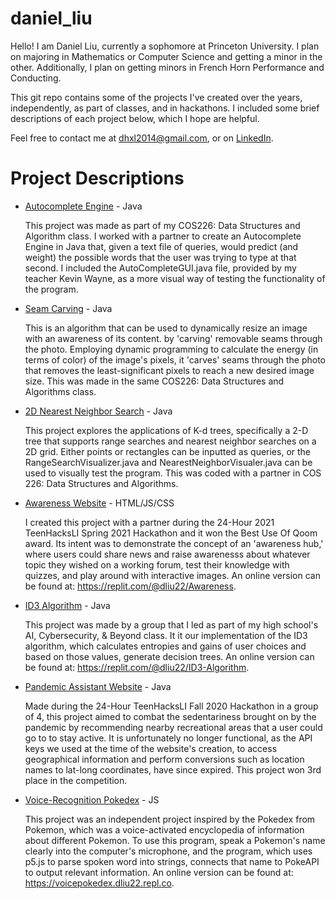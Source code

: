 # daniel_liu

Hello! I am Daniel Liu, currently a sophomore at Princeton University. I plan on majoring in Mathematics or Computer Science and getting a minor in the other. Additionally, I plan on getting minors in French Horn Performance and Conducting.

This git repo contains some of the projects I've created over the years, independently, as part of classes, and in hackathons. I included some brief descriptions of each project below, which I hope are helpful.

Feel free to contact me at dhxl2014@gmail.com, or on [LinkedIn](https://www.linkedin.com/in/daniel-h-liu/).

# Project Descriptions

- [Autocomplete Engine](Autocomplete) - Java

  This project was made as part of my COS226: Data Structures and Algorithm class. I worked with a partner to create an Autocomplete Engine in Java that, given a text file of queries, would predict (and weight) the possible words that the user was trying to type at that second. I included the AutoCompleteGUI.java file, provided by my teacher Kevin Wayne, as a more visual way of testing the functionality of the program.

- [Seam Carving](seam) - Java

  This is an algorithm that can be used to dynamically resize an image with an awareness of its content. by 'carving' removable seams through the photo. Employing dynamic programming to calculate the energy (in terms of color) of the image's pixels, it 'carves' seams through the photo that removes the least-significant pixels to reach a new desired image size. This was made in the same COS226: Data Structures and Algorithms class.

- [2D Nearest Neighbor Search](kdree) - Java

  This project explores the applications of K-d trees, specifically a 2-D tree that supports range searches and nearest neighbor searches on a 2D grid. Either points or rectangles can be inputted as queries, or the RangeSearchVisualizer.java and NearestNeighborVisualer.java can be used to visually test the program. This was coded with a partner in COS 226: Data Structures and Algorithms.
  
- [Awareness Website](Awareness) - HTML/JS/CSS

  I created this project with a partner during the 24-Hour 2021 TeenHacksLI Spring 2021 Hackathon and it won the Best Use Of Qoom award. Its intent was to demonstrate the concept of an 'awareness hub,' where users could share news and raise awarenesss about whatever topic they wished on a working forum, test their knowledge with quizzes, and play around with interactive images. An online version can be found at: https://replit.com/@dliu22/Awareness.
  
- [ID3 Algorithm](ID3-Algorithm) - Java

  This project was made by a group that I led as part of my high school's AI, Cybersecurity, & Beyond class. It it our implementation of the ID3 algorithm, which calculates entropies and gains of user choices and based on those values, generate decision trees. An online version can be found at: https://replit.com/@dliu22/ID3-Algorithm.
  
- [Pandemic Assistant Website](Pandemic-App) - Java
  
  Made during the 24-Hour TeenHacksLI Fall 2020 Hackathon in a group of 4, this project aimed to combat the sedentariness brought on by the pandemic by recommending nearby recreational areas that a user could go to to stay active. It is unfortunately no longer functional, as the API keys we used at the time of the website's creation, to access geographical information and perform conversions such as location names to lat-long coordinates, have since expired. This project won 3rd place in the competition.
  
- [Voice-Recognition Pokedex](VoicePokedex) - JS

  This project was an independent project inspired by the Pokedex from Pokemon, which was a voice-activated encyclopedia of information about different Pokemon. To use this program, speak a Pokemon's name clearly into the computer's microphone, and the program, which uses p5.js to parse spoken word into strings, connects that name to PokeAPI to output relevant information. An online version can be found at: https://voicepokedex.dliu22.repl.co.
